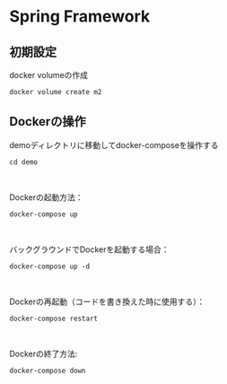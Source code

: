 # Spring Framework

## 初期設定
docker volumeの作成
```Shell
docker volume create m2
```

## Dockerの操作
demoディレクトリに移動してdocker-composeを操作する
```Shell
cd demo
```
<br>

Dockerの起動方法：
```Shell
docker-compose up
```
<br>

バックグラウンドでDockerを起動する場合：
```Shell
docker-compose up -d
```  
<br>

Dockerの再起動（コードを書き換えた時に使用する）：
```Shell
docker-compose restart
```  
<br>

Dockerの終了方法:
```Shell
docker-compose down
```  
